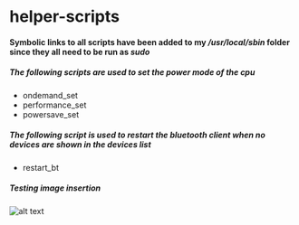 # helper-scripts

#### Symbolic links to all scripts have been added to my */usr/local/sbin* folder since they all need to be run as *sudo*

##### The following scripts are used to set the power mode of the cpu
  * ondemand_set
  * performance_set
  * powersave_set

##### The following script is used to restart the bluetooth client when no devices are shown in the devices list
  * restart_bt

##### Testing image insertion
![alt text][logo]

[logo]: /data/code/code/project/scripts/command_line_charge_status.png "terminal with cpu/battery status"
